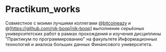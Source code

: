 # Practikum_works

Совместное с моими лучшими коллегами @[bitcoineazy](https://github.com/bitcoineazy) и @[https://github.com/nik-boop|nik-boop] выполнение серьёзных университетских работ в рамках прохождения и изучения дисциплины "Практикум по программированию" на факультете Информационных технологий и анализа больших данных Финансового университета.  
